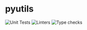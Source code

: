 # pyutils

![Unit Tests](https://github.com/github/a96tudor/pyutils/actions/workflows/tests.yaml/badge.svg)
![Linters](https://github.com/github/a96tudor/pyutils/actions/workflows/lint.yaml/badge.svg)
![Type checks](https://github.com/github/a96tudor/pyutils/actions/workflows/type.yaml/badge.svg)
